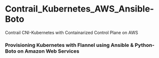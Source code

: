 # Contrail_Kubernetes_AWS_Ansible-Boto
Contrail CNI-Kubernetes with Containarized Control Plane on AWS

### Provisioning Kubernetes with Flannel using Ansible & Python-Boto on Amazon Web Services
